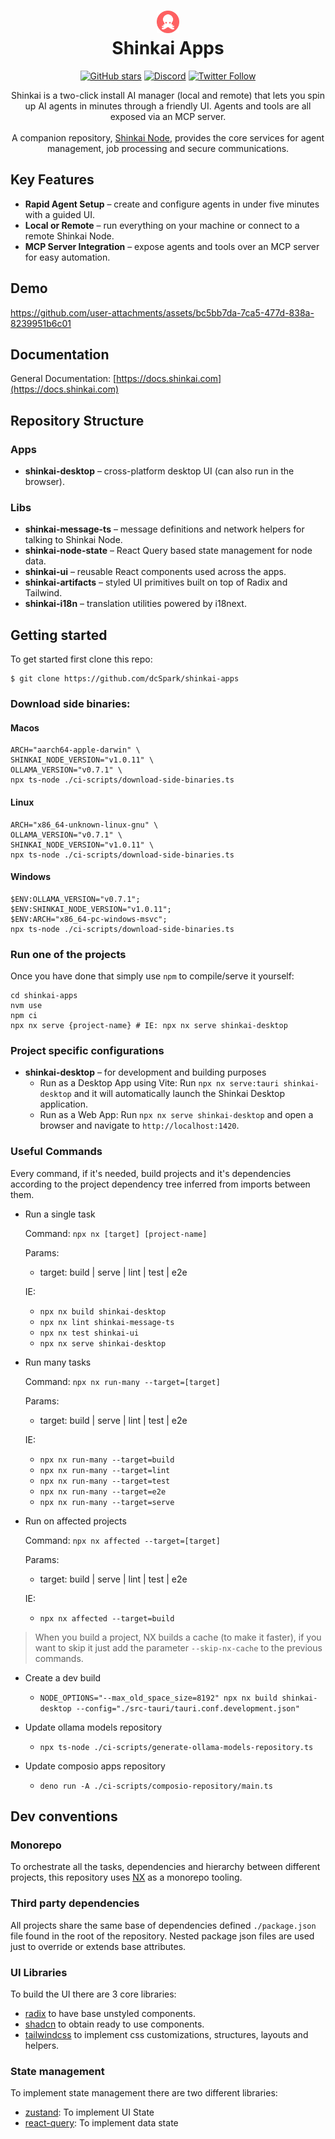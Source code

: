 <h1 align="center">
  <img width="36" height="36" src="assets/icon.png"/><br/>
  Shinkai Apps
</h1>

<p align="center">
  <a href="https://github.com/dcSpark/shinkai-apps/stargazers"><img src="https://img.shields.io/github/stars/dcSpark/shinkai-apps?style=social" alt="GitHub stars"></a>
  <a href="https://discord.gg/EuA45U3sEu"><img src="https://img.shields.io/discord/1303749220842340412?color=7289DA&label=Discord&logo=discord&logoColor=white" alt="Discord"></a>
  <a href="https://x.com/ShinkaiProtocol"><img src="https://img.shields.io/twitter/follow/ShinkaiProtocol?style=social" alt="Twitter Follow"></a>
</p>

<p align="center">
  Shinkai is a two-click install AI manager (local and remote) that lets you spin up
  AI agents in minutes through a friendly UI. Agents and tools are all exposed via an
  MCP server.
  <br/>
  <br/>
  A companion repository, <a href="https://github.com/dcSpark/shinkai-node">Shinkai Node</a>,
  provides the core services for agent management, job processing and secure communications.
</p>

## Key Features

- **Rapid Agent Setup** – create and configure agents in under five minutes with a guided UI.
- **Local or Remote** – run everything on your machine or connect to a remote Shinkai Node.
- **MCP Server Integration** – expose agents and tools over an MCP server for easy automation.

## Demo

https://github.com/user-attachments/assets/bc5bb7da-7ca5-477d-838a-8239951b6c01

## Documentation

General Documentation: [https://docs.shinkai.com](https://docs.shinkai.com)

## Repository Structure

### Apps

- **shinkai-desktop** – cross-platform desktop UI (can also run in the browser).

### Libs

- **shinkai-message-ts** – message definitions and network helpers for talking to Shinkai Node.
- **shinkai-node-state** – React Query based state management for node data.
- **shinkai-ui** – reusable React components used across the apps.
- **shinkai-artifacts** – styled UI primitives built on top of Radix and Tailwind.
- **shinkai-i18n** – translation utilities powered by i18next.

## Getting started

To get started first clone this repo:

```
$ git clone https://github.com/dcSpark/shinkai-apps
```

### Download side binaries:

#### Macos

```
ARCH="aarch64-apple-darwin" \
SHINKAI_NODE_VERSION="v1.0.11" \
OLLAMA_VERSION="v0.7.1" \
npx ts-node ./ci-scripts/download-side-binaries.ts
```

#### Linux

```
ARCH="x86_64-unknown-linux-gnu" \
OLLAMA_VERSION="v0.7.1" \
SHINKAI_NODE_VERSION="v1.0.11" \
npx ts-node ./ci-scripts/download-side-binaries.ts
```

#### Windows

```
$ENV:OLLAMA_VERSION="v0.7.1";
$ENV:SHINKAI_NODE_VERSION="v1.0.11";
$ENV:ARCH="x86_64-pc-windows-msvc";
npx ts-node ./ci-scripts/download-side-binaries.ts
```

### Run one of the projects

Once you have done that simply use `npm` to compile/serve it yourself:

```
cd shinkai-apps
nvm use
npm ci
npx nx serve {project-name} # IE: npx nx serve shinkai-desktop
```

### Project specific configurations

- **shinkai-desktop** – for development and building purposes
  - Run as a Desktop App using Vite:
    Run `npx nx serve:tauri shinkai-desktop` and it will automatically launch the Shinkai Desktop application.
  - Run as a Web App:
    Run `npx nx serve shinkai-desktop` and open a browser and navigate to `http://localhost:1420`.

### Useful Commands

Every command, if it's needed, build projects and it's dependencies according to the project dependency tree inferred from imports between them.

- Run a single task

  Command: `npx nx [target] [project-name]`

  Params:

  - target: build | serve | lint | test | e2e

  IE:

  - `npx nx build shinkai-desktop`
  - `npx nx lint shinkai-message-ts`
  - `npx nx test shinkai-ui`
  - `npx nx serve shinkai-desktop`

- Run many tasks

  Command: `npx nx run-many --target=[target]`

  Params:

  - target: build | serve | lint | test | e2e

  IE:

  - `npx nx run-many --target=build`
  - `npx nx run-many --target=lint`
  - `npx nx run-many --target=test`
  - `npx nx run-many --target=e2e`
  - `npx nx run-many --target=serve`

- Run on affected projects

  Command: `npx nx affected --target=[target]`

  Params:

  - target: build | serve | lint | test | e2e

  IE:

  - `npx nx affected --target=build`

> When you build a project, NX builds a cache (to make it faster), if you want to skip it just add the parameter `--skip-nx-cache` to the previous commands.

- Create a dev build

  - `NODE_OPTIONS="--max_old_space_size=8192" npx nx build shinkai-desktop --config="./src-tauri/tauri.conf.development.json"`

- Update ollama models repository
  - `npx ts-node ./ci-scripts/generate-ollama-models-repository.ts`

- Update composio apps repository
  - `deno run -A ./ci-scripts/composio-repository/main.ts`
## Dev conventions

### Monorepo

To orchestrate all the tasks, dependencies and hierarchy between different projects, this repository uses [NX](https://nx.dev/) as a monorepo tooling.

### Third party dependencies

All projects share the same base of dependencies defined `./package.json` file found in the root of the repository. Nested package json files are used just to override or extends base attributes.

### UI Libraries

To build the UI there are 3 core libraries:

- [radix](https://www.radix-ui.com/) to have base unstyled components.
- [shadcn](https://ui.shadcn.com/) to obtain ready to use components.
- [tailwindcss](https://tailwindui.com/) to implement css customizations, structures, layouts and helpers.

### State management

To implement state management there are two different libraries:

- [zustand](https://docs.pmnd.rs/zustand/getting-started/introduction): To implement UI State
- [react-query](https://tanstack.com/query/v4): To implement data state
